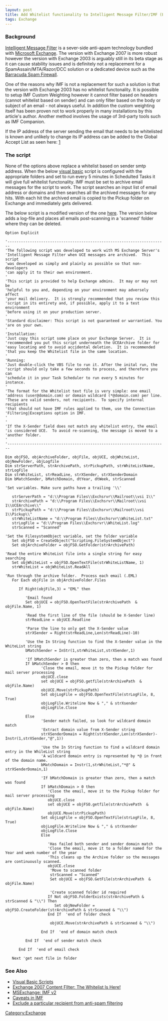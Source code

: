 ```yaml
---
layout: post 
title: Add Whitelist functionality to Intelligent Message Filter/IMF (Exchange 2003)
tags: Exchange
---
```


### Background

[Intelligent Message
Filter](http://technet.microsoft.com/en-us/exchange/bb288484.aspx) is a
sever-side anti-apam technology bundled with [Microsoft
Exchange](http://www.microsoft.com/exchange/evaluation/default.mspx).
The version with Exchange 2007 is more robust however the version with
Exchange 2003 is arguably still in its beta stage as it can cause
stability issues and is definitely not a replacement for a
SpamAssain/MTA/Razor/DCC solution or a dedicated device such as the
[Barracuda Spam
Firewall](http://www.barracudanetworks.com/ns/?L=en_emea).

One of the reasons why IMF is not a replacement for such a solution is
that the version with Exchange 2003 has no whitelist functonality. It is
possible to setup IMF Custom Weighting however it cannot filter based on
headers (cannot whitelist based on sender) and can only filter based on
the body or subject of an email - not always useful. In addition the
custom weighting itself has been proven not to work properly in many
installations by this article\'s author. Another method involves the
usage of 3rd-party tools such as IMF Companion.

If the IP address of the server sending the email that needs to be
whitelisted is known and unlikely to change its IP address can be added
to the Global Accept List as seen here:
[1](http://forums.msexchange.org/m_1800440876/mpage_1/key_/tm.htm#1800440876)

### The script

None of the options above replace a whitelist based on sender smtp
address. When the below [visual basic](Visual_Basic_Scripts "wikilink")
script is configured with the appropriate folders and set to run every 5
minutes in Schedulted Tasks it will give full whitelist functonality.
IMF must be set to archive email messages for the script to work. The
script searches an input list of email address or domains and then
searches all the archived messages for any hits. With each hit the
archived email is copied to the Pickup folder on Exchange and
immediately gets delivered.

The below script is a modified version of the one
[here](http://www.experts-exchange.com/Software/Internet_Email/Q_22461861.html).
The version below adds a log-file and places all emails post-scanning in
a \'scanned\' folder where they can be deleted.

    Option Explicit

    '-----------------------------------------------------------------------
    'The following script was developed to work with MS Exchange Server's
    'Intelligent Message Filter when UCE messages are archived.  This script
    'was developed as simply and plainly as possible so that non-developers
    'can apply it to their own environment.
    '
    'This script is provided to help Exchange admins.  It may or may not be
    'helpful to you and, depending on your environment may adversely affect
    'your mail delivery.  It is strongly recommended that you review this
    'script in its entirety and, if possible, apply it to a test environment
    'before using it on your production server.
    '
    'Standard disclaimer: This script is not guaranteed or warrantied. You
    'are on your own.
    '
    'Installation:
    'Just copy this script some place on your Exchange Server.  It is
    'recommended you put this script underneath the UCEArchive folder for
    'easy locating and to avoid accidental deletion.  It is recommended
    'that you keep the Whitelist file in the same location.
    '
    'Running:
    'Just double-click the VBS file to run it. After the inital run, the
    'script should only take a few seconds to process, and therefore you can
    'schedule it in your Task Scheduler to run every 5 minutes for instance.
    '
    'The format for the Whitelist text file is very simple: one email
    'address (user@domain.com) or domain wildcard (*@domain.com) per line.
    'These are valid senders, not recipients.  To specify internal recipients
    'that should not have IMF rules applied to them, use the Connection
    'Filtering|Exceptions option in IMF.
    '
    '
    'If the X-Sender field does not match any whitelist entry, the email
    'is considered UCE.  To avoid re-scanning, the message is moved to a
    'another folder.
    '
    '-----------------------------------------------------------------------

    Dim objFSO, objArchiveFolder, objFile, objUCE, objWhiteList, objNewFolder, objLogfile
    Dim strServerPath, strArchivePath, strPickupPath, strWhiteListName, strLogFile
    Dim strWhiteList, strReadLine, strXSender, strXSenderDomain
    Dim bMatchSender, bMatchDomain, dtYear, dtWeek, strScanned

    'Set variables. Make sure paths have a trailing '\\'

       strServerPath = "d:\\Program Files\\Exchsrvr\\Mailroot\\vsi 1\\"
       strArchivePath = "d:\\Program Files\\Exchsrvr\\Mailroot\\vsi 1\\UCEArchive\\"
       strPickupPath = "d:\\Program Files\\Exchsrvr\\Mailroot\\vsi 1\\Pickup\\"
       strWhiteListName = "d:\\Program Files\\Exchsrvr\\WhiteList.txt"
       strLogFile = "d:\\Program Files\\Exchsrvr\\WhiteList.log"
       strScanned = "Scanned"

    'Set the FilesystemObject variable, set the folder variable
       Set objFSO = CreateObject("Scripting.FileSystemObject")
       Set objArchiveFolder = objFSO.GetFolder(strArchivePath)

    'Read the entire WhiteList file into a single string for easy searching
       Set objWhiteList = objFSO.OpenTextFile(strWhiteListName, 1)
       strWhiteList = objWhiteList.ReadAll

    'Run through the archive folder.  Process each email (.EML)
       For Each objFile in objArchiveFolder.Files

          If Right(objFile,3) = "EML" then

             'Email found
             Set objUCE = objFSO.OpenTextFile(strArchivePath  & objFile.Name, 1)

             'Read the first line of the file (should be X-Sender line)
             strReadLine = objUCE.Readline

             'Parse the line to only get the X-Sender value
             strXSender = Right(strReadLine,Len(strReadLine)-10)

             'Use the In String function to find the X-Sender value in the WhiteList string
             bMatchSender = InStr(1,strWhiteList,strXSender,1)

             'If bMatchSender is greater than zero, then a match was found
             If bMatchSender > 0 then
                    'Close the email, move it to the Pickup folder for mail server processing
                    objUCE.close
                    set objUCE = objFSO.getfile(strArchivePath  & objFile.Name)
                    objUCE.Move(strPickupPath)
                    Set objLogFile = objFSO.OpenTextFile(strLogFile, 8, True)
                    objLogFile.Writeline Now & "," & strXsender
                    objLogFile.Close

             Else
                    'Sender match failed, so look for wildcard domain match
                    'Extract domain value from X-Sender string
                    strXSenderDomain = Right(strXSender,Len(strXSender)-Instr(1,strXSender,"@",1))

                    'Use the In String function to find a wildcard domain entry in the WhileList string
                    'A wildcard domain entry is represented by *@ in front of the domain name.
                    bMatchDomain = Instr(1,strWhiteList,"*@" & strXSenderDomain,1)

                    'If bMatchDomain is greater than zero, then a match was found
                    If bMatchDomain > 0 then
                       'Close the email, move it to the Pickup folder for mail server processing
                       objUCE.close
                       set objUCE = objFSO.getfile(strArchivePath  & objFile.Name)
                       objUCE.Move(strPickupPath)
                    Set objLogFile = objFSO.OpenTextFile(strLogFile, 8, True)
                    objLogFile.Writeline Now & "," & strXsender
                    objLogFile.Close
                    Else

                       'Has failed both sender and sender domain match
                       'Close the email, move it to a folder named for the Year and week number of the year
                       'This cleans up the Archive folder so the messages are continuously scanned.
                       objUCE.close
                        'Move to scanned folder
                        strScanned = "Scanned"
                        Set objUCE = objFSO.GetFile(strArchivePath  & objFile.Name)

                        'Create scanned folder id required
                       If Not objFSO.FolderExists(strArchivePath & strScanned & "\\") Then
                          Set objNewFolder = objFSO.CreateFolder(strArchivePath & strScanned & "\\")
                       End If  'end of folder check

                        objUCE.Move(strArchivePath & strScanned & "\\")

                    End If  'end of domain match check

             End If  'end of sender match check

          End If  'end of email check

       Next 'get next file in folder
       

### See Also

-   [Visual Basic Scripts](Visual_Basic_Scripts "wikilink")
-   [Exchange 2007 Content FIlter: The Whitelist Is
    Here!](http://exchangepedia.com/blog/2007/01/exchange-2007-content-filter-whitelist.html)
-   [MSExchange: IMF
    v2](http://www.msexchange.org/tutorials/Intelligent-Message-Filter-version-2-IMF-v2.html)
-   [Caveats in
    IMF](http://blogs.mcbsys.com/mark/post/Exchange-IMF-and-Custom-Weight-Lists.aspx)
-   [Exclude a particular recipient from anti-spam
    filtering](http://support.microsoft.com/?id=912587)

[Category:Exchange](Category:Exchange "wikilink")
